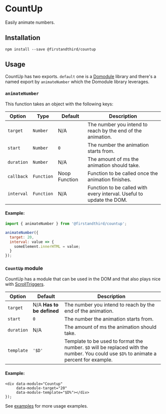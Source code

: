# CountUp

Easily animate numbers.

## Installation

`npm install --save @firstandthird/countup`

## Usage

CountUp has two exports. `default` one is a [Domodule](https://github.com/firstandthird/domodule) library and there's a named export by `animateNumber` which the Domodule library leverages.

### `animateNumber`

This function takes an object with the following keys:

| Option      | Type       | Default       | Description                                                          |
|-------------|------------|---------------|----------------------------------------------------------------------|
| `target`    | `Number`   | N/A           | The number you intend to reach by the end of the animation.          |
| `start`     | `Number`   | `0`           | The number the animation starts from.                                |
| `duration`  | `Number`   | N/A           | The amount of ms the animation should take.                          |
| `callback`  | `Function` | Noop Function | Function to be called once the animation finishes.                   |
| `interval`  | `Function` | N/A           | Function to be called with every interval. Useful to update the DOM. |


#### Example:

```js
import { animateNumber } from '@firstandthird/countup';

animateNumber({
  target: 20,
  interval: value => {
    someElement.innerHTML = value;
  }
});
```

### `CountUp` module

CountUp has a module that can be used in the DOM and that also plays nice with [ScrollTriggers](https://github.com/firstandthird/scroll-triggers).

| Option     | Default                   | Description                                                                                                                            |
|------------|---------------------------|----------------------------------------------------------------------------------------------------------------------------------------|
| `target`   | N/A **Has to be defined** | The number you intend to reach by the end of the animation.                                                                            |
| `start`    | `0`                       | The number the animation starts from.                                                                                                  |
| `duration` | N/A                       | The amount of ms the animation should take.                                                                                            |
| `template` | `'$D'`                    | Template to be used to format the number. `$D` will be replaced with the number. You could use `$D%` to animate a percent for example. |

#### Example:

```markup
<div data-module="Countup"
     data-module-target="20"
     data-module-template="$D%"></div>
});
```

See [examples](/example/index.html) for more usage examples.
